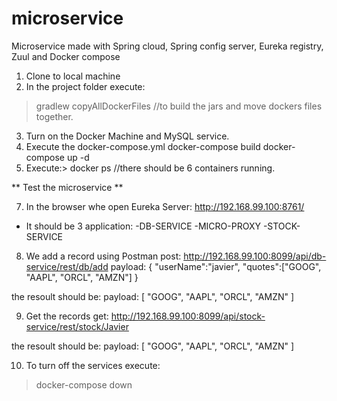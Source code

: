 # microservice
Microservice made with Spring cloud, Spring config server, Eureka registry, Zuul and Docker compose

1) Clone to local machine
2) In the project folder execute:
  >gradlew copyAllDockerFiles   //to build the jars and move dockers files together.
3) Turn on the Docker Machine and MySQL service.
4) Execute the docker-compose.yml
  docker-compose build
  docker-compose up -d
6) Execute:> docker ps   //there should be 6 containers running.

** Test the microservice **

7) In the browser whe open Eureka Server: http://192.168.99.100:8761/
  * It should be 3 application:
    -DB-SERVICE
    -MICRO-PROXY
    -STOCK-SERVICE



8) We add a record using Postman
post:
http://192.168.99.100:8099/api/db-service/rest/db/add
payload:
{
  "userName":"javier",
  "quotes":["GOOG", "AAPL", "ORCL", "AMZN"]
}

the resoult should be:
payload:
[
    "GOOG",
    "AAPL",
    "ORCL",
    "AMZN"
]


9) Get the records
get:
http://192.168.99.100:8099/api/stock-service/rest/stock/Javier

the resoult should be:
payload:
[
    "GOOG",
    "AAPL",
    "ORCL",
    "AMZN"
]


10) To turn off the services execute:
>docker-compose down




